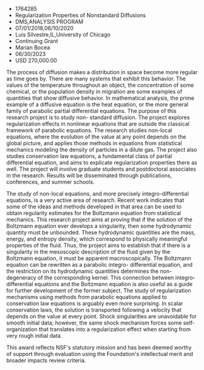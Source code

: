 
* 1764285
* Regularization Properties of Nonstandard Diffusions
* DMS,ANALYSIS PROGRAM
* 07/01/2018,06/10/2020
* Luis Silvestre,IL,University of Chicago
* Continuing Grant
* Marian Bocea
* 06/30/2023
* USD 270,000.00

The process of diffusion makes a distribution in space become more regular as
time goes by. There are many systems that exhibit this behavior. The values of
the temperature throughout an object, the concentration of some chemical, or the
population density in migration are some examples of quantities that show
diffusive behavior. In mathematical analysis, the prime example of a diffusive
equation is the heat equation, or the more general family of parabolic partial
differential equations. The purpose of this research project is to study non-
standard diffusion. The project explores regularization effects in nonlinear
equations that are outside the classical framework of parabolic equations. The
research studies non-local equations, where the evolution of the value at any
point depends on the global picture, and applies those methods in equations from
statistical mechanics modeling the density of particles in a dilute gas. The
project also studies conservation law equations, a fundamental class of partial
differential equation, and aims to explicate regularization properties there as
well. The project will involve graduate students and postdoctoral associates in
the research. Results will be disseminated through publications, conferences,
and summer schools.

The study of non-local equations, and more precisely integro-differential
equations, is a very active area of research. Recent work indicates that some of
the ideas and methods developed in that area can be used to obtain regularity
estimates for the Boltzmann equation from statistical mechanics. This research
project aims at proving that if the solution of the Boltzmann equation ever
develops a singularity, then some hydrodynamic quantity must be unbounded. These
hydrodynamic quantities are the mass, energy, and entropy density, which
correspond to physically meaningful properties of the fluid. Thus, the project
aims to establish that if there is a singularity in the mesoscopic description
of the fluid given by the Boltzmann equation, it must be apparent
macroscopically. The Boltzmann equation can be rewritten as a parabolic integro-
differential equation, and the restriction on its hydrodynamic quantities
determines the non-degeneracy of the corresponding kernel. This connection
between integro-differential equations and the Boltzmann equation is also useful
as a guide for further development of the former subject. The study of
regularization mechanisms using methods from parabolic equations applied to
conservation law equations is arguably even more surprising. In scalar
conservation laws, the solution is transported following a velocity that depends
on the value at every point. Shock singularities are unavoidable for smooth
initial data; however, the same shock mechanism forces some self-organization
that translates into a regularization effect when starting from very rough
initial data.

This award reflects NSF's statutory mission and has been deemed worthy of
support through evaluation using the Foundation's intellectual merit and broader
impacts review criteria.
